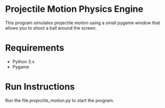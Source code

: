 # Projectile Motion Physics Engine

This program simulates projectile motion using a small pygame window that allows you to shoot a ball around the screen.



# Requirements
- Python 3.x
- Pygame

# Run Instructions
Run the file *projectile_motion.py* to start the program.

